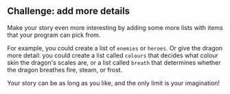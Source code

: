 ## Challenge: add more details

Make your story even more interesting by adding some more lists with items that your program can pick from.

For example, you could create a list of `enemies` or `heroes`. Or give the dragon more detail: you could create a list called `colours` that decides what colour skin the dragon's scales are, or a list called `breath` that determines whether the dragon breathes fire, steam, or frost.

Your story can be as long as you like, and the only limit is your imagination!
